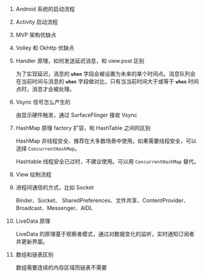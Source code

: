 1. Android 系统的启动流程

2. Activity 启动流程

3. MVP 架构优缺点

4. Volley 和 Okhttp 优缺点

5. Handler 原理，如何发送延迟消息，和 view.post 区别

   为了实现延迟，消息的 **`when`** 字段会被设置为未来的某个时间点。消息队列会在当前时间与消息的 **`when`** 字段做对比，只有当当前时间大于或等于 **`when`** 时间点时，消息才会被处理。

6. Vsync 信号怎么产生的

   由显示硬件触发，通过 SurfaceFlinger 接收 Vsync

7. HashMap 原理 factory 扩容，和 HashTable 之间的区别

   HashMap 非线程安全、推荐在大多数场景中使用。如果需要线程安全，可以选择 `ConcurrentHashMap`。

   Hashtable 线程安全已过时，不建议使用。可以用 `ConcurrentHashMap` 替代。

8. View 绘制流程

9. 进程间通信的方式，比如 Socket

   Binder、Socket、 SharedPreferences、文件共享、ContentProvider、Broadcast、Messenger、AIDL

10. LiveData 原理

    LiveData 的原理基于观察者模式，通过对数据变化的监听，实时通知订阅者并更新界面。

11. 数组和链表区别

    数组需要连续的内存区域而链表不需要













